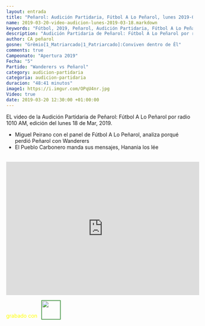 ```yaml
---
layout: entrada
title: "Peñarol: Audición Partidaria, Fútbol A Lo Peñarol, lunes 2019-03-18 por 1010 AM"
name: 2019-03-20-video-audicion-lunes-2019-03-18.markdown
keywords: "Fútbol, 2019, Peñarol, Audición Partidaria, Fútbol A Lo Peñarol, Video"
description: "Audición Partidaria de Peñarol: Fútbol A Lo Peñarol por radio 1010 AM, edición del lunes 18 de Mar 2019"
author: CA peñarol
gosne: "Grêmio[1_Matriarcado|1_Patriarcado]:Conviven dentro de Êl"
comments: true
Campeonato: "Apertura 2019"
Fecha: "5"
Partido: "Wanderers vs Peñarol"
category: audicion-partidaria
categoria: audicion-partidaria
duracion: "48:41 minutos"
image1: https://i.imgur.com/OPqU4nr.jpg
Video: true
date: 2019-03-20 12:30:00 +01:00:00
---
```

<!---
Campeonato: <span>{{ page.Campeonato }}</span><br>
Fecha: <span>{{ page.Fecha }}</span><br>
Encuentro: <span>{{ page.Partido }}</span><br>-->

EL video de la Audición Partidaria de Peñarol: Fútbol A Lo Peñarol por radio 1010 AM, edición del lunes 18 de Mar, 2019.

 - Miguel Peirano con el panel de Fútbol A Lo Peñarol, analiza porqué perdió Peñarol con Wanderers
 - El Pueblo Carbonero manda sus mensajes, Hanania los lée

<br>

<iframe width="521" height="360" src="https://www.youtube.com/embed/1RYp4bCdvZ0" frameborder="0" allow="accelerometer; autoplay; encrypted-media; gyroscope; picture-in-picture" allowfullscreen></iframe>

<span style="color:yellow;">grabado con</span> <a href="http://ffmpeg.org"><img src="{{ site.url }}/images/ffmpeg.png" width="50px" style="border:1px solid green;vertical-align: sub;margin-left:7px;"></a>
